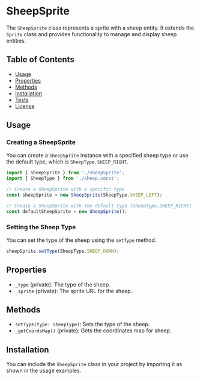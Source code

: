 # SheepSprite

The `SheepSprite` class represents a sprite with a sheep entity. It extends the `Sprite` class and provides functionality to manage and display sheep entities.

## Table of Contents

- [Usage](#usage)
- [Properties](#properties)
- [Methods](#methods)
- [Installation](#installation)
- [Tests](#tests)
- [License](#license)

## Usage

### Creating a SheepSprite

You can create a `SheepSprite` instance with a specified sheep type or use the default type, which is `SheepType.SHEEP_RIGHT`.

```javascript
import { SheepSprite } from './sheepSprite';
import { SheepType } from './sheep.const';

// Create a SheepSprite with a specific type
const sheepSprite = new SheepSprite(SheepType.SHEEP_LEFT);

// Create a SheepSprite with the default type (SheepType.SHEEP_RIGHT)
const defaultSheepSprite = new SheepSprite();
```

### Setting the Sheep Type

You can set the type of the sheep using the `setType` method.

```javascript
sheepSprite.setType(SheepType.SHEEP_DOWN);
```

## Properties

- `_type` (private): The type of the sheep.
- `_sprite` (private): The sprite URL for the sheep.

## Methods

- `setType(type: SheepType)`: Sets the type of the sheep.
- `_getCoordsMap()` (private): Gets the coordinates map for sheep.

## Installation

You can include the `SheepSprite` class in your project by importing it as shown in the usage examples.
